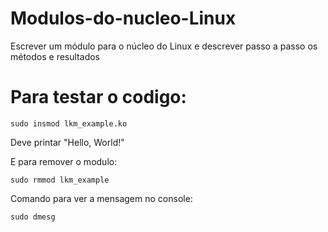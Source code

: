 # Modulos-do-nucleo-Linux
Escrever um módulo para o núcleo do Linux e descrever passo a passo os métodos e resultados

# Para testar o codigo:

    sudo insmod lkm_example.ko

Deve printar "Hello, World!"

E para remover o modulo:

    sudo rmmod lkm_example

Comando para ver a mensagem no console:

    sudo dmesg
